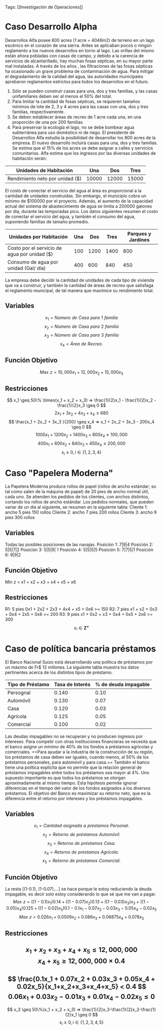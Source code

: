 Tags: [[Investigación de Operaciones]]
# Caso Desarrollo Alpha
Desarrollos Alfa posee 800 acres (1 acre = 4046m2) de terreno en un lago escénico en el corazón de una sierra. Antes se aplicaban pocos o ningún reglamento a los nuevos desarrollos en torno al lago. Las orillas del mismo están ahora pobladas con casas de campo, y debido a la carencia de servicios de alcantarillado, hay muchas fosas sépticas, en su mayor parte mal instaladas. A través de los años , las filtraciones de las fosas sépticas ha ocasionado un grave problema de contaminación de agua.
Para mitigar el degradamiento de la calidad del agua, las autoridades municipales aprobaron reglamentos estrictos para todos los desarrollos en el futuro.
1. Sólo se pueden construir casas para una, dos y tres familias, y las casas unifamiliares deben ser al menos el 50% del total.
2. Para limitar la cantidad de fosas sépticas, se requieren tamaños mínimos de lote de 2, 3 y 4 acres para las casas con una, dos y tres familias, respectivamente.
3. Se deben establecer áreas de recreo de 1 acre cada una, en una proporción de una por 200 familias.
4. Para preservar la ecología el lago, no se debe bombear agua subterránea para uso doméstico ni de riego.
El presidente de Desarrollos Alfa estudia la posibilidad de desarrollar los 800 acres de la empresa. El nuevo desarrollo incluirá casas para una, dos y tres familias. Se estima que el 15% de los acres se debe asignar a calles y servicios comunitarios. Alfa estima que los ingresos por las diversas unidades de habitación serán:

| Unidades de Habitación          | Una   | Dos   | Tres  |
| ------------------------------- | ----- | ----- | ----- |
| Rendimiento neto por unidad ($) | 10000 | 12000 | 15000 |
El costo de conectar el servicio del agua al área es proporcional a la cantidad de unidades construidas. Sin embargo, el municipio cobra un mínimo de $100000 por el proyecto. Además, el aumento de la capacidad actual del sistema de abastecimiento de agua se limita a 200000 galones por día, durante las temporadas pico.
Los datos siguientes resumen el costo de conectar el servicio del agua, y también el consumo del agua, suponiendo familias de tamaño promedio.

| Unidades por Habitación                      | Una | Dos  | Tres | Parques y Jardines |
| -------------------------------------------- | --- | ---- | ---- | ------------------ |
| Costo por el servicio de agua por unidad ($) | 100 | 1200 | 1400 | 800                |
| Consumo de agua por unidad (Gal/ día)        | 400 | 600  | 840  | 450                |
La empresa debe decidir la cantidad de unidades de cada tipo de vivienda que va a construir, y también la cantidad de áreas de recreo que satisfaga el reglamento municipal, de tal manera que maximice su rendimiento total.
## Variables
$$
x_1 = Número \,\, de \,\, Casa \, \, para \,\, 1 \,\,familia
$$
$$
x_2 = Número \,\, de \,\, Casa \, \, para \,\, 2 \,\,familia
$$
$$
x_3 = Número \,\, de \,\, Casa \, \, para \,\, 3 \,\,familia
$$
$$
x_4 = Área \,\, de \,\, Recreo.
$$

## Función Objetivo
$$
Max \, \, z = 10,000x_1 + 12,000x_2 + 15,000x_3
$$
## Restricciones
$$
x_1 \geq 50\% \times(x_1 + x_2 + x_3) => \frac{1}{2}x_1 - \frac{1}{2}x_2 - \frac{1}{2}x_3 \geq 0
$$
$$
2x_1 + 3x_2 + 4x_3 + x_4 \leq 680
$$
$$
	\frac{x_1 + 2x_2 + 3x_3 }{200} \geq x_4 => x_1 + 2x_2 + 3x_3  - 200x_4 \geq 0
$$
$$
	1000x_1 + 1200x_2 + 1400x_3 + 800x_4 \geq 100,000
$$
$$
400x_1 + 600x_2 + 840x_3 + 450x_4 \leq 200,000
$$
$$
x_i \geq 0, \, i \in \{1,2,3,4\}
$$
# Caso "Papelera Moderna"
La Papelera Moderna produce rollos de papel (rollos de ancho estándar; so tal como salen de la máquina de papel) de 20 pies de ancho normal útil, cada uno.
Se atienden los pedidos de los clientes, con anchos distintos, cortando los rollos de ancho estándar. Los pedidos normales, que pueden variar de un día al siguiente, se resumen en la siguiente tabla:
Cliente 1: ancho 5 pies           150 rollos
Cliente 2: ancho 7 pies          200 rollos
Cliente 3: ancho 9 pies          300 rollos
## Variables
Todas las posibles posiciones de las navajas.
Posición 1: 7|9|4 
Posición 2: 5|5|7|2
Posición 3: 5|5|9| 1
Posición 4: 5|5|5|5
Posición 5: 7|7|5|1
Posición 6: 9|9|2
## Función Objetivo
Min z = x1 + x2 + x3 + x4 + x5 + x6
## Restricciones
R1: 5 pies 0x1 + 2x2 + 2x3 + 4x4 + x5 + 0x6 >= 150
R2: 7 pies x1 + x2 + 0x3 + 0x4 + 2x5 + 0x6 >= 200
R3: 9 pies x1 + 0x2 + x3 + 0x4 + 0x5 + 2x6 >= 300
$$
x_i \in \mathbf{Z^{+}}
$$

# Caso de política bancaria préstamos
El Banco Nacional Suizo está desarrollando una política de préstamos por un máximo de Fr$ 12 millones. La siguiente tabla muestra los datos pertinentes acerca de los distintos tipos de préstamo.

| Tipo de Préstamo | Tasa de Interés | % de deuda impagable |
| ---------------- | --------------- | -------------------- |
| Persognal        | 0.140           | 0.10                 |
| Automóvil        | 0.130           | 0.07                 |
| Casa             | 0.120           | 0.03                 |
| Agrícola         | 0.125           | 0.05                 |
| Comercial        | 0.100           | 0.02                 |
Las deudas impagables no se recuperan y no producen ingresos por intereses.
Para competir con otras instituciones financieras se necesita que el banco asigne un mínimo de 40% de los fondos a préstamos agrícolas y comerciales.
==Para ayudar a la industria de la construcción de su región, los préstamos de casa deben ser iguales, cuando menos, al 50% de los préstamos personales, para automóvil y para casa.==
También el banco tiene una política explícita que no permite que la relación general de préstamos impagables entre todos los préstamos sea mayor al 4%.
Uno supuesto importante es que todos los préstamos se otorgan aproximadamente al mismo tiempo. Esta hipótesis permite ignorar diferencias en el tiempo del valor de los fondos asignados a los diversos préstamos.
El objetivo del Banco es maximizar su retorno neto, que es la diferencia entre el retorno por intereses y los préstamos impagables.

## Variables
$$
x_1 = Cantidad \,\, asignada \,\, a \, \, préstamos \, \, Personal.
$$
$$
x_2 = Retorno \, \, de \, \, préstamos \, \, Automóvil.
$$
$$
x_3 = Retorno \,\,  de \,\, préstamos \,\, Casa.
$$
$$
x_4 = Retorno \,\, de \,\, préstamos \,\, Agrícola.
$$
$$
x_5 = Retorno \,\, de \,\, préstamos \,\, Comercial.
$$
## Función Objetivo
La resta [(1-0.1), (1-0.07),...] se hace porque le estoy reduciendo la deuda impagable, es decir solo estoy considerando lo que sé que me van a pagar.
$$
Max \, \, z = ((1-0.1)x_1)0.14 + ((1-0.07)x_2)0.13 + ((1-0.03)x_3)x_3 + ((1-0.05)x_4)0.125 + ((1-0.02)x_5)0.1 - 0.1x_1 - 0.07x_2 - 0.03x_3 - 0.05x_4 - 0.02x_5
$$
$$
Max \,\, z = 0.026x_1 + 0.0509x_2 + 0.086x_3 + 0.06875x_4 + 0.078x_5
$$
## Restricciones
$$
x_1 + x_2 + x_3 + x_4 + x_5 \leq 12,000,000
$$
$$
x_4 + x_5 \geq 12,000,000 \times 0.4
$$
---

$$
\frac{0.1x_1 + 0.07x_2 + 0.03x_3 + 0.05x_4 + 0.02x_5}{x_1+x_2+x_3+x_4+x_5} < 0.4
$$
$$
0.06x_1 + 0.03x_2 - 0.01x_3 + 0.01x_4 - 0.02x_5 \leq 0
$$
---

$$
x_3 \geq 50\%(x_1 + x_2 + x_3) => \frac{1}{2}x_3-\frac{1}{2}x_2-\frac{1}{2}x_1 \geq 0
$$
$$
x_i \geq 0 , i \in \{1,2,3,4,5\}
$$
